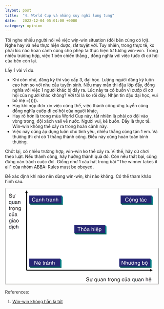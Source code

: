 ```yaml
---
layout: post
title:  "4. World Cup và những suy nghĩ lung tung"
date:   2022-12-04 05:01:00 +0000
category: opinion
---
```


Tôi nghe nhiều người nói về việc win-win situation (đôi bên cùng có lợi). Nghe hay và nếu thực hiện được, rất tuyệt vời. Tuy nhiên, trong thực tế, ko phải lúc nào hoàn cảnh cũng cho phép ta thực hiện tư tưởng win-win. Trong nhiều trường hợp, việc 1 bên chiến thắng , đồng nghĩa với việc tước đi cơ hội của bên còn lại.
 
Lấy 1 vài ví dụ.
- Khi còn nhỏ, đăng ký thi vào cấp 3, đại học. Lượng người đăng ký luôn cao hơn so với nhu cầu tuyển sinh. Nếu may mắn thi đậu lớp đấy, đồng nghĩa với việc 1 người khác bị đẩy ra. Lúc này ta có buồn vì cướp đi cơ hội của người khác không? Với tôi là ko rồi đấy. Nhận tin đậu đại học, vui bỏ mẹ =))))).
- Hay khi nộp đơn xin việc cũng thế, việc thành công ứng tuyển cũng đồng nghĩa cướp đi cơ hội của người khác.
- Hay rõ hơn là trong mùa World Cup này, tất nhiên là phải có đội vào vòng trong, đội xách vali về nước. Người vui, kẻ buồn. Đấy là thực tế. Win-win không thể xảy ra trong hoàn cảnh này.
- Việc này cũng áp dụng luôn cho tình yêu, nhiều thằng cùng tán 1 em. Và thường thì chỉ có 1 thằng thành công. Điều này cũng hoàn toàn bình thường.
 
Chốt lại, có nhiều trường hợp, win-win ko thể xảy ra. Vì thế, hãy cứ chơi theo luật. Nếu thành công, hãy hưởng thành quả đó. Còn nếu thất bại, cũng đừng oán trách cuộc đời. Giống như 1 câu hát trong bài "The winner takes it all" của nhóm ABBA: Rules must be obeyed.

Để xác định khi nào nên dùng win-win, khi nào không. Có thể tham khảo hình sau. 

![Phương pháp thảo luận](/assets/images/2022-12-04-pp-thao-luan.png "Phương pháp thảo luận. Win-win chỉ áp dụng cho mục Cộng tác. [1]")


References:
1. [Win-win không hẳn là tốt](https://ngahodac.com/win-win-khong-han-la-tot)